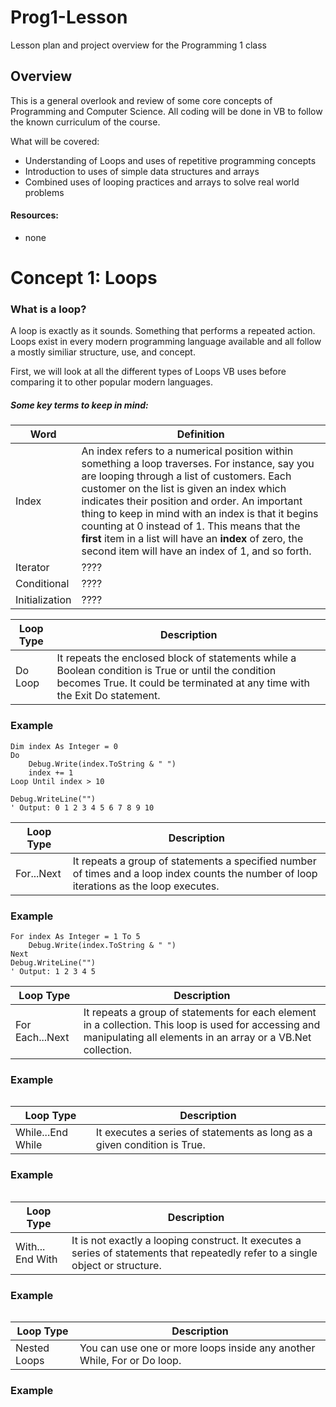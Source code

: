 # Prog1-Lesson
Lesson plan and project overview for the Programming 1 class

## Overview

This is a general overlook and review of some core concepts of Programming and Computer Science. All coding will be done in VB to follow the known curriculum of the course.

What will be covered:
  - Understanding of Loops and uses of repetitive programming concepts
  - Introduction to uses of simple data structures and arrays
  - Combined uses of looping practices and arrays to solve real world problems
  
#### Resources:
* none

# Concept 1: Loops

### What is a loop?

A loop is exactly as it sounds. Something that performs a repeated action. Loops exist in every modern programming language available and all follow a mostly similiar structure, use, and concept.

First, we will look at all the different types of Loops VB uses before comparing it to other popular modern languages.

##### Some key terms to keep in mind:
| Word | Definition |
| ------ | ------ |
| Index | An index refers to a numerical position within something a loop traverses. For instance, say you are looping through a list of customers. Each customer on the list is given an index which indicates their position and order. An important thing to keep in mind with an index is that it begins counting at 0 instead of 1. This means that the <strong>first</strong> item in a list will have an <strong>index</strong> of zero, the second item will have an index of 1, and so forth. |
| Iterator | ???? |
| Conditional | ???? |
| Initialization | ???? |


| Loop Type | Description |
| ------ | ------ |
| Do Loop | It repeats the enclosed block of statements while a Boolean condition is True or until the condition becomes True. It could be terminated at any time with the Exit Do statement. |

### Example
```
Dim index As Integer = 0
Do
    Debug.Write(index.ToString & " ")
    index += 1
Loop Until index > 10

Debug.WriteLine("")
' Output: 0 1 2 3 4 5 6 7 8 9 10
```
| Loop Type | Description |
| ------ | ------ |
| For...Next | It repeats a group of statements a specified number of times and a loop index counts the number of loop iterations as the loop executes. |

### Example
```
For index As Integer = 1 To 5
    Debug.Write(index.ToString & " ")
Next
Debug.WriteLine("")
' Output: 1 2 3 4 5
```

| Loop Type | Description |
| ------ | ------ |
| For Each...Next | It repeats a group of statements for each element in a collection. This loop is used for accessing and manipulating all elements in an array or a VB.Net collection. |

### Example
```

```

| Loop Type | Description |
| ------ | ------ |
| While...End While | It executes a series of statements as long as a given condition is True. |

### Example
```

```

| Loop Type | Description |
| ------ | ------ |
| With... End With | It is not exactly a looping construct. It executes a series of statements that repeatedly refer to a single object or structure. |

### Example
```

```

| Loop Type | Description |
| ------ | ------ |
| Nested Loops | You can use one or more loops inside any another While, For or Do loop. |

### Example
```

```

